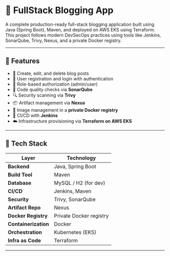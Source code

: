 # 📰 FullStack Blogging App

A complete production-ready full-stack blogging application built using Java (Spring Boot), Maven, and deployed on AWS EKS using Terraform. This project follows modern DevSecOps practices using tools like Jenkins, SonarQube, Trivy, Nexus, and a private Docker registry.

---

## 🚀 Features

- 📝 Create, edit, and delete blog posts
- 👤 User registration and login with authentication
- 🔐 Role-based authorization (admin/user)
- 🧼 Code quality checks via **SonarQube**
- 🔍 Security scanning via **Trivy**
- 📦 Artifact management via **Nexus**
- 🐳 Image management in a **private Docker registry**
- 🔄 CI/CD with **Jenkins**
- ☁️ Infrastructure provisioning via **Terraform on AWS EKS**

---

## 🧰 Tech Stack

| Layer           | Technology                        |
|----------------|------------------------------------|
| **Backend**     | Java, Spring Boot                 |
| **Build Tool**  | Maven                             |
| **Database**    | MySQL / H2 (for dev)              |
| **CI/CD**       | Jenkins, Maven                    |
| **Security**    | Trivy, SonarQube                  |
| **Artifact Repo** | Nexus                           |
| **Docker Registry** | Private Docker registry       |
| **Containerization** | Docker                       |
| **Orchestration** | Kubernetes (EKS)                |
| **Infra as Code** | Terraform                       |

---

